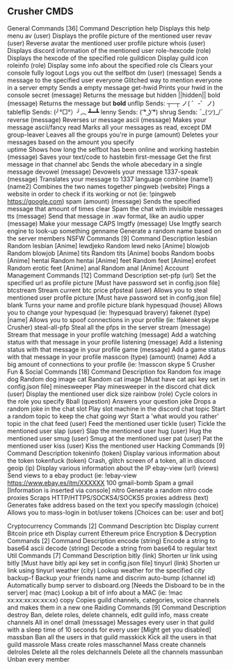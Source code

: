 ## Crusher CMDS

General Commands [36]
Command	Description
help	Displays this help menu
av (user)	Displays the profile picture of the mentioned user
revav (user)	Reverse avatar the mentioned user profile picture
whois (user)	Displays discord information of the mentioned user
role-hexcode (role)	Displays the hexcode of the specified role
guildicon	Display guild icon
roleinfo (role)	Display some info about the specified role
cls	Clears your console fully
logout	Logs you out the selfbot
dm (user) (message)	Sends a message to the specified user
everyone	Glitched way to mention everyone in a server
empty	Sends a empty message
get-hwid	Prints your hwid in the console
secret (message)	Returns the message but hidden ||hidden||
bold (message)	Returns the message but **bold**
unflip	Sends: ┬─┬ ノ( ゜-゜ノ)
tableflip	Sends: (╯°□°）╯︵ ┻━┻
lenny	Sends: ( ͡° ͜ʖ ͡°)
shrug	Sends: ¯\_(ツ)_/¯
reverse (message)	Reverses ur message
ascii (message)	Makes your message ascii/fancy
read	Marks all your messages as read, except DM
group-leaver	Leaves all the groups you're in
purge (amount)	Deletes your messages based on the amount you specify	
uptime	Shows how long the selfbot has been online and working
hastebin (message)	Saves your text/code to hastebin
first-message	Get the first message in that channel
abc	Sends the whole abecedary in a single message
devowel (message)	Devowels your message
1337-speak (message)	Translates your message to 1337 language
combine (name1) (name2)	Combines the two names together
pingweb (website)	Pings a website in order to check if its working or not (ie: !pingweb https://google.com)
spam (amount) (message)	Sends the specified message that amount of times
clear	Spam the chat with invisible messages
tts (message)	Send that message in .wav format, like an audio
upper (message)	Make your message CAPS
lmgtfy (message)	Use lmgtfy search engine to look-up something
genname	Generate a random name based on the server members
NSFW Commands [9]
Command	Description
lesbian	Random lesbian [Anime]
lewdjeko	Random lewd neko [Anime]
blowjob	Random blowjob [Anime]
tits	Random tits [Anime]
boobs	Random boobs [Anime]
hentai	Random hentai [Anime]
feet	Random feet [Anime]
erofeet	Random erotic feet [Anime]
anal	Random anal [Anime]
Account Management Commands [12]
Command	Description
set-pfp (url)	Set the specified url as profile picture [Must have password set in config.json file]
btcstream	Stream current btc price
pfpsteal (user)	Allows you to steal mentioned user profile picture [Must have password set in config.json file]
blank	Turns your name and profile picture blank
hypesquad (house)	Allows you to change your hypesquad (ie: !hypesquad bravery)
fakenet (type) [name]	Allows you to spoof connections in your profile (ie: !fakenet skype Crusher)
steal-all-pfp	Steal all the pfps in the server
stream (message)	Stream that message in your profile
watching (message)	Add a watching status with that message in your profile
listening (message)	Add a listening status with that message in your profile
game (message)	Add a game status with that message in your profile
masscon (type) (amount) (name)	Add a big amount of connections to your profile (ie: !masscon skype 5 Crusher
Fun & Social Commands [18]
Command	Description
fox	Random fox image
dog	Random dog image
cat	Random cat image [Must have cat api key set in config.json file]
minesweeper	Play minesweeper in the discord chat
dick (user)	Display the mentioned user dick size
rainbow (role)	Cycle colors in the role you specify
8ball (question)	Answers your question
joke	Drops a random joke in the chat
slot	Play slot machine in the discord chat
topic	Start a random topic to keep the chat going
wyr	Start a 'what would you rather' topic in the chat
feed (user)	Feed the mentioned user
tickle (user)	Tickle the mentioned user
slap (user)	Slap the mentioned user
hug (user)	Hug the mentioned user
smug (user)	Smug at the mentioned user
pat (user)	Pat the mentioned user
kiss (user)	Kiss the mentioned user
Hacking Commands [9]
Command	Description
tokeninfo (token)	Display various information about the token
tokenfuck (token)	Crash, glitch screen of a token, all in discord
geoip (ip)	Display various information about the IP
ebay-view (url) (views)	Send views to a ebay product (ie: !ebay-view https://www.ebay.es/itm/XXXXXX 100
gmail-bomb	Spam a gmail [Information is inserted via console]
nitro	Generate a random nitro code
proxies	Scraps HTTP/HTTPS/SOCKS4/SOCKS5 proxies
address (text)	Generates fake address based on the text you specify
masslogin (choice)	Allows you to mass-login in bot/user tokens [Choices can be: user and bot]

Cryptocurrency Commands [2]
Command	Description
btc	Display current Bitcoin price
eth	Display current Ethereum price
Encryption & Decryption Commands [2]
Command	Description
encode (string)	Encode a string to base64 ascii
decode (string)	Decode a string from base64 to regular text
Util Commands [7]
Command	Description
bitly (link)	Shorten ur link using bitly [Must have bitly api key set in config.json file]
tinyurl (link)	Shorten ur link using tinyurl
weather (city)	Lookup weather for the specified city
backup-f	Backup your friends name and discrim
auto-bump (channel id)	Automatically bump server to disboard.org [Needs the Disboard to be in the server]
mac (mac)	Lookup a bit of info about a MAC (ie: !mac xx:xx:xx:xx:xx:xx)
copy	Copies guild channels, categories, voice channels and makes them in a new one
Raiding Commands [9]
Command	Description
destroy	Ban, delete roles, delete channels, edit guild info, mass create channels All in one!
dmall (messsage)	Messages every user in that guild with a sleep time of 10 seconds for every user [Might get you disabled]
massban	Ban all the users in that guild
masskick	Kick all the users in that guild
massrole	Mass create roles
masschannel	Mass create channels
delroles	Delete all the roles
delchannels	Delete all the channels
massunban	Unban every member
